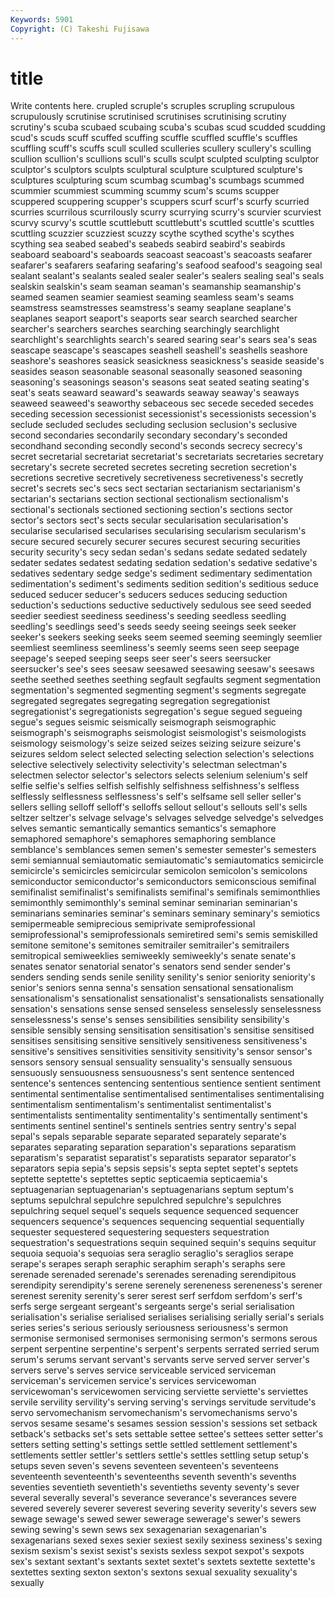```yaml
---
Keywords: 5901 
Copyright: (C) Takeshi Fujisawa
---
```


# title

Write contents here.
crupled scruple's scruples scrupling
scrupulous scrupulously scrutinise scrutinised scrutinises scrutinising scrutiny scrutiny's scuba scubaed
scubaing scuba's scubas scud scudded scudding scud's scuds scuff scuffed
scuffing scuffle scuffled scuffle's scuffles scuffling scuff's scuffs scull sculled
sculleries scullery scullery's sculling scullion scullion's scullions scull's sculls sculpt
sculpted sculpting sculptor sculptor's sculptors sculpts sculptural sculpture sculptured sculpture's
sculptures sculpturing scum scumbag scumbag's scumbags scummed scummier scummiest scumming
scummy scum's scums scupper scuppered scuppering scupper's scuppers scurf scurf's
scurfy scurried scurries scurrilous scurrilously scurry scurrying scurry's scurvier scurviest
scurvy scurvy's scuttle scuttlebutt scuttlebutt's scuttled scuttle's scuttles scuttling scuzzier
scuzziest scuzzy scythe scythed scythe's scythes scything sea seabed seabed's
seabeds seabird seabird's seabirds seaboard seaboard's seaboards seacoast seacoast's seacoasts
seafarer seafarer's seafarers seafaring seafaring's seafood seafood's seagoing seal sealant
sealant's sealants sealed sealer sealer's sealers sealing seal's seals sealskin
sealskin's seam seaman seaman's seamanship seamanship's seamed seamen seamier seamiest
seaming seamless seam's seams seamstress seamstresses seamstress's seamy seaplane seaplane's
seaplanes seaport seaport's seaports sear search searched searcher searcher's searchers
searches searching searchingly searchlight searchlight's searchlights search's seared searing sear's
sears sea's seas seascape seascape's seascapes seashell seashell's seashells seashore
seashore's seashores seasick seasickness seasickness's seaside seaside's seasides season seasonable
seasonal seasonally seasoned seasoning seasoning's seasonings season's seasons seat seated
seating seating's seat's seats seaward seaward's seawards seaway seaway's seaways
seaweed seaweed's seaworthy sebaceous sec secede seceded secedes seceding secession
secessionist secessionist's secessionists secession's seclude secluded secludes secluding seclusion seclusion's
seclusive second secondaries secondarily secondary secondary's seconded secondhand seconding secondly
second's seconds secrecy secrecy's secret secretarial secretariat secretariat's secretariats secretaries
secretary secretary's secrete secreted secretes secreting secretion secretion's secretions secretive
secretively secretiveness secretiveness's secretly secret's secrets sec's secs sect sectarian
sectarianism sectarianism's sectarian's sectarians section sectional sectionalism sectionalism's sectional's sectionals
sectioned sectioning section's sections sector sector's sectors sect's sects secular
secularisation secularisation's secularise secularised secularises secularising secularism secularism's secure secured
securely securer secures securest securing securities security security's secy sedan
sedan's sedans sedate sedated sedately sedater sedates sedatest sedating sedation
sedation's sedative sedative's sedatives sedentary sedge sedge's sediment sedimentary sedimentation
sedimentation's sediment's sediments sedition sedition's seditious seduce seduced seducer seducer's
seducers seduces seducing seduction seduction's seductions seductive seductively sedulous see
seed seeded seedier seediest seediness seediness's seeding seedless seedling seedling's
seedlings seed's seeds seedy seeing seeings seek seeker seeker's seekers
seeking seeks seem seemed seeming seemingly seemlier seemliest seemliness seemliness's
seemly seems seen seep seepage seepage's seeped seeping seeps seer
seer's seers seersucker seersucker's see's sees seesaw seesawed seesawing seesaw's
seesaws seethe seethed seethes seething segfault segfaults segment segmentation segmentation's
segmented segmenting segment's segments segregate segregated segregates segregating segregation segregationist
segregationist's segregationists segregation's segue segued segueing segue's segues seismic seismically
seismograph seismographic seismograph's seismographs seismologist seismologist's seismologists seismology seismology's seize
seized seizes seizing seizure seizure's seizures seldom select selected selecting
selection selection's selections selective selectively selectivity selectivity's selectman selectman's selectmen
selector selector's selectors selects selenium selenium's self selfie selfie's selfies
selfish selfishly selfishness selfishness's selfless selflessly selflessness selflessness's self's selfsame
sell seller seller's sellers selling selloff selloff's selloffs sellout sellout's
sellouts sell's sells seltzer seltzer's selvage selvage's selvages selvedge selvedge's
selvedges selves semantic semantically semantics semantics's semaphore semaphored semaphore's semaphores
semaphoring semblance semblance's semblances semen semen's semester semester's semesters semi
semiannual semiautomatic semiautomatic's semiautomatics semicircle semicircle's semicircles semicircular semicolon semicolon's
semicolons semiconductor semiconductor's semiconductors semiconscious semifinal semifinalist semifinalist's semifinalists semifinal's
semifinals semimonthlies semimonthly semimonthly's seminal seminar seminarian seminarian's seminarians seminaries
seminar's seminars seminary seminary's semiotics semipermeable semiprecious semiprivate semiprofessional semiprofessional's
semiprofessionals semiretired semi's semis semiskilled semitone semitone's semitones semitrailer semitrailer's
semitrailers semitropical semiweeklies semiweekly semiweekly's senate senate's senates senator senatorial
senator's senators send sender sender's senders sending sends senile senility
senility's senior seniority seniority's senior's seniors senna senna's sensation sensational
sensationalism sensationalism's sensationalist sensationalist's sensationalists sensationally sensation's sensations sense sensed
senseless senselessly senselessness senselessness's sense's senses sensibilities sensibility sensibility's sensible
sensibly sensing sensitisation sensitisation's sensitise sensitised sensitises sensitising sensitive sensitively
sensitiveness sensitiveness's sensitive's sensitives sensitivities sensitivity sensitivity's sensor sensor's sensors
sensory sensual sensuality sensuality's sensually sensuous sensuously sensuousness sensuousness's sent
sentence sentenced sentence's sentences sentencing sententious sentience sentient sentiment sentimental
sentimentalise sentimentalised sentimentalises sentimentalising sentimentalism sentimentalism's sentimentalist sentimentalist's sentimentalists sentimentality
sentimentality's sentimentally sentiment's sentiments sentinel sentinel's sentinels sentries sentry sentry's
sepal sepal's sepals separable separate separated separately separate's separates separating
separation separation's separations separatism separatism's separatist separatist's separatists separator separator's
separators sepia sepia's sepsis sepsis's septa septet septet's septets septette
septette's septettes septic septicaemia septicaemia's septuagenarian septuagenarian's septuagenarians septum septum's
septums sepulchral sepulchre sepulchred sepulchre's sepulchres sepulchring sequel sequel's sequels
sequence sequenced sequencer sequencers sequence's sequences sequencing sequential sequentially sequester
sequestered sequestering sequesters sequestration sequestration's sequestrations sequin sequined sequin's sequins
sequitur sequoia sequoia's sequoias sera seraglio seraglio's seraglios serape serape's
serapes seraph seraphic seraphim seraph's seraphs sere serenade serenaded serenade's
serenades serenading serendipitous serendipity serendipity's serene serenely sereneness sereneness's serener
serenest serenity serenity's serer serest serf serfdom serfdom's serf's serfs
serge sergeant sergeant's sergeants serge's serial serialisation serialisation's serialise serialised
serialises serialising serially serial's serials series series's serious seriously seriousness
seriousness's sermon sermonise sermonised sermonises sermonising sermon's sermons serous serpent
serpentine serpentine's serpent's serpents serrated serried serum serum's serums servant
servant's servants serve served server server's servers serve's serves service
serviceable serviced serviceman serviceman's servicemen service's services servicewoman servicewoman's servicewomen
servicing serviette serviette's serviettes servile servility servility's serving serving's servings
servitude servitude's servo servomechanism servomechanism's servomechanisms servo's servos sesame sesame's
sesames session session's sessions set setback setback's setbacks set's sets
settable settee settee's settees setter setter's setters setting setting's settings
settle settled settlement settlement's settlements settler settler's settlers settle's settles
settling setup setup's setups seven seven's sevens seventeen seventeen's seventeens
seventeenth seventeenth's seventeenths seventh seventh's sevenths seventies seventieth seventieth's seventieths
seventy seventy's sever several severally several's severance severance's severances severe
severed severely severer severest severing severity severity's severs sew sewage
sewage's sewed sewer sewerage sewerage's sewer's sewers sewing sewing's sewn
sews sex sexagenarian sexagenarian's sexagenarians sexed sexes sexier sexiest sexily
sexiness sexiness's sexing sexism sexism's sexist sexist's sexists sexless sexpot
sexpot's sexpots sex's sextant sextant's sextants sextet sextet's sextets sextette
sextette's sextettes sexting sexton sexton's sextons sexual sexuality sexuality's sexually

